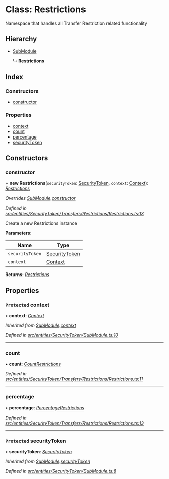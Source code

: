 # Class: Restrictions

Namespace that handles all Transfer Restriction related functionality

## Hierarchy

* [SubModule](_entities_securitytoken_submodule_.submodule.md)

  ↳ **Restrictions**

## Index

### Constructors

* [constructor](_entities_securitytoken_transfers_restrictions_restrictions_.restrictions.md#constructor)

### Properties

* [context](_entities_securitytoken_transfers_restrictions_restrictions_.restrictions.md#protected-context)
* [count](_entities_securitytoken_transfers_restrictions_restrictions_.restrictions.md#count)
* [percentage](_entities_securitytoken_transfers_restrictions_restrictions_.restrictions.md#percentage)
* [securityToken](_entities_securitytoken_transfers_restrictions_restrictions_.restrictions.md#protected-securitytoken)

## Constructors

###  constructor

\+ **new Restrictions**(`securityToken`: [SecurityToken](_entities_securitytoken_securitytoken_.securitytoken.md), `context`: [Context](_context_.context.md)): *[Restrictions](_entities_securitytoken_transfers_restrictions_restrictions_.restrictions.md)*

*Overrides [SubModule](_entities_securitytoken_submodule_.submodule.md).[constructor](_entities_securitytoken_submodule_.submodule.md#constructor)*

*Defined in [src/entities/SecurityToken/Transfers/Restrictions/Restrictions.ts:13](https://github.com/PolymathNetwork/polymath-sdk/blob/e8bbc1e/src/entities/SecurityToken/Transfers/Restrictions/Restrictions.ts#L13)*

Create a new Restrictions instance

**Parameters:**

Name | Type |
------ | ------ |
`securityToken` | [SecurityToken](_entities_securitytoken_securitytoken_.securitytoken.md) |
`context` | [Context](_context_.context.md) |

**Returns:** *[Restrictions](_entities_securitytoken_transfers_restrictions_restrictions_.restrictions.md)*

## Properties

### `Protected` context

• **context**: *[Context](_context_.context.md)*

*Inherited from [SubModule](_entities_securitytoken_submodule_.submodule.md).[context](_entities_securitytoken_submodule_.submodule.md#protected-context)*

*Defined in [src/entities/SecurityToken/SubModule.ts:10](https://github.com/PolymathNetwork/polymath-sdk/blob/e8bbc1e/src/entities/SecurityToken/SubModule.ts#L10)*

___

###  count

• **count**: *[CountRestrictions](_entities_securitytoken_transfers_restrictions_countrestrictions_.countrestrictions.md)*

*Defined in [src/entities/SecurityToken/Transfers/Restrictions/Restrictions.ts:11](https://github.com/PolymathNetwork/polymath-sdk/blob/e8bbc1e/src/entities/SecurityToken/Transfers/Restrictions/Restrictions.ts#L11)*

___

###  percentage

• **percentage**: *[PercentageRestrictions](_entities_securitytoken_transfers_restrictions_percentagerestrictions_.percentagerestrictions.md)*

*Defined in [src/entities/SecurityToken/Transfers/Restrictions/Restrictions.ts:13](https://github.com/PolymathNetwork/polymath-sdk/blob/e8bbc1e/src/entities/SecurityToken/Transfers/Restrictions/Restrictions.ts#L13)*

___

### `Protected` securityToken

• **securityToken**: *[SecurityToken](_entities_securitytoken_securitytoken_.securitytoken.md)*

*Inherited from [SubModule](_entities_securitytoken_submodule_.submodule.md).[securityToken](_entities_securitytoken_submodule_.submodule.md#protected-securitytoken)*

*Defined in [src/entities/SecurityToken/SubModule.ts:8](https://github.com/PolymathNetwork/polymath-sdk/blob/e8bbc1e/src/entities/SecurityToken/SubModule.ts#L8)*
